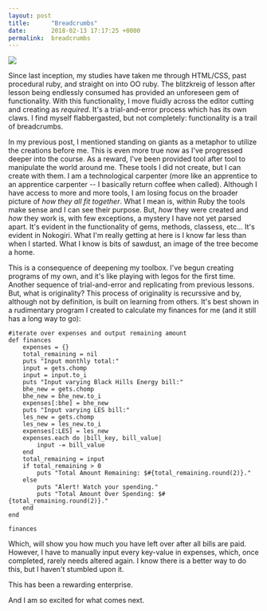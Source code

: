 ```yaml
---
layout: post
title:      "Breadcrumbs"
date:       2018-02-13 17:17:25 +0000
permalink:  breadcrumbs
---
```



![](https://www.sustainweb.org/resources/images/cooking/breadcrumbs.jpg)

Since last inception, my studies have taken me through HTML/CSS, past procedural ruby, and straight on into OO ruby. The blitzkreig of lesson after lesson being endlessly consumed has provided an unforeseen gem of functionality. With this functionality, I move fluidly across the editor cutting and creating as *required*. It's a trial-and-error process which has its own claws. I find myself flabbergasted, but not completely: functionality is a trail of breadcrumbs. 

In my previous post, I mentioned standing on giants as a metaphor to utilize the creations before me. This is even more true now as I've progressed deeper into the course. As a reward, I've been provided tool after tool to manipulate the world around me. These tools I did not create, but I can create with them. I am a technological carpenter (more like an apprentice to an apprentice carpenter -- I basically return coffee when called). Although I have access to more and more tools, I am losing focus on the broader picture of *how they all fit together*. What I mean is, within Ruby the tools make sense and I can see their purpose. But, *how* they were created and *how* they work is, with few exceptions, a mystery I have not yet parsed apart. It's evident in the functionality of gems, methods, classess, etc... It's evident in Nokogiri. What I'm really getting at here is I know far less than when I started. What I know is bits of sawdust, an image of the tree become a home. 

This is a consequence of deepening my toolbox. I've begun creating programs of my own, and it's like playing with legos for the first time. Another sequence of trial-and-error and replicating from previous lessons. But, what is originality? This process of originality is recurssive and by, although not by definition, is built on learning from others. It's best shown in a rudimentary program I created to calculate my finances for me (and it still has a long way to go):

```
#iterate over expenses and output remaining amount
def finances
	expenses = {}
	total_remaining = nil
	puts "Input monthly total:"
	input = gets.chomp
	input = input.to_i 
	puts "Input varying Black Hills Energy bill:"
	bhe_new = gets.chomp
	bhe_new = bhe_new.to_i 
	expenses[:bhe] = bhe_new
	puts "Input varying LES bill:"
	les_new = gets.chomp
	les_new = les_new.to_i
	expenses[:LES] = les_new
	expenses.each do |bill_key, bill_value|
		input -= bill_value
	end
	total_remaining = input
	if total_remaining > 0
		puts "Total Amount Remaining: $#{total_remaining.round(2)}."
	else
		puts "Alert! Watch your spending."
		puts "Total Amount Over Spending: $#{total_remaining.round(2)}."
	end
end

finances
```
Which, will show you how much you have left over after all bills are paid. However, I have to manually input every key-value in expenses, which, once completed, rarely needs altered again. I know there is a better way to do this, but I haven't stumbled upon it.

This has been a rewarding enterprise. 

And I am so excited for what comes next.

